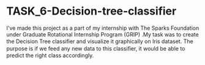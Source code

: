 # TASK_6-Decision-tree-classifier
I've made this project as a part of my internship with The Sparks Foundation under Graduate Rotational Internship Program (GRIP) .My task was to create the Decision Tree classiﬁer and visualize it graphically on Iris dataset. The purpose is if we feed any new data to this classiﬁer, it would be able to predict the right class accordingly.

